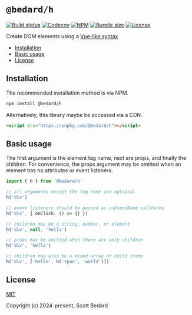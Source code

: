 # `@bedard/h`

[![Build status](https://img.shields.io/github/actions/workflow/status/scottbedard/h/test.yml?branch=main)](https://github.com/scottbedard/h/actions)
[![Codecov](https://img.shields.io/codecov/c/github/scottbedard/h?token=Dj9EytYQgk&style=flat-square)](https://codecov.io/gh/scottbedard/h)
[![NPM](https://img.shields.io/npm/v/@bedard/h&style=flat-square)](https://www.npmjs.com/package/@bedard/h)
[![Bundle size](https://img.shields.io/bundlephobia/minzip/@bedard/h?label=gzipped&style=flat-square)](https://bundlephobia.com/result?p=@bedard/h)
[![License](https://img.shields.io/github/license/scottbedard/h?color=blue&style=flat-square)](https://github.com/scottbedard/h/blob/main/LICENSE)

Create DOM elements using a [Vue-like syntax](https://vuejs.org/api/render-function.html#h)

- [Installation](#installation)
- [Basic usage](#basic-usage)
- [License](#license)

## Installation

The recommended installation method is via NPM.

```bash
npm install @bedard/h
```

Alternatively, this library maybe be accessed via a CDN.

```html
<script src="https://unpkg.com/@bedard/h"></script>
```

## Basic usage

The first argument is the element tag name, next are props, and finally the children. For convenience, the props argument may be omitted when an element has no attributes or event listeners.

```ts
import { h } from '@bedard/h'

// all arguments except the tag name are optional
h('div')

// event listeners should be passed as onEventName callbacks
h('div', { onClick: () => {} })

// children may be a string, number, or element
h('div', null, 'hello')

// props may be omitted when there are only children
h('div', 'hello')

// children may also be a mixed array of child items
h('div', ['hello', h('span', 'world')])
```

## License

[MIT](https://github.com/scottbedard/h/tree/main?tab=MIT-1-ov-file#readme)

Copyright (c) 2024-present, Scott Bedard
